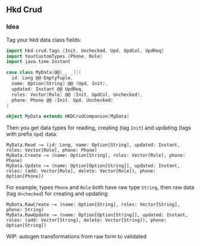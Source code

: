 ## Hkd Crud  

### Idea
Tag your hkd data class fields:
```scala
import hkd.crud.Tags.{Init, Unchecked, Upd, UpdCol, UpdReq}
import YourCustomTypes.{Phone, Role}
import java.time.Instant

case class MyData[@@[_, _]](
  id: Long @@ EmptyTuple,
  name: Option[String] @@ (Upd, Init),
  updated: Instant @@ UpdReq,
  roles: Vector[Role] @@ (Init, UpdCol, Unchecked),
  phone: Phone @@ (Init, Upd, Unchecked)
)

object MyData extends HKDCrudCompanion[MyData]
```
Then you get data types for reading, creating (tag `Init`) and updating (tags with prefix `Upd`) data:
```
MyData.Read ~= (id: Long, name: Option[String], updated: Instant, roles: Vector[Role], phone: Phone)
MyData.Create ~= (name: Option[String], roles: Vector[Role], phone: Phone)
MyData.Update ~= (name: Option[Option[String]], updated: Instant, roles: (add: Vector[Role], delete: Vector[Role]), phone: Option[Phone])
```
For example, types `Phone` and `Role` both have raw type `String`, then raw data (tag `Unchecked`) for creating and updating:
```
MyData.RawCreate ~= (name: Option[String], roles: Vector[String], phone: String)
MyData.RawUpdate ~= (name: Option[Option[String]], updated: Instant, roles: (add: Vector[String], delete: Vector[String]), phone: Option[String])
```
WIP: autogen transformations from raw form to validated